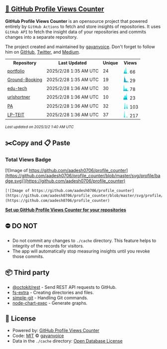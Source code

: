## [🚀 GitHub Profile Views Counter](https://github.com/gayanvoice/github-profile-views-counter)
**GitHub Profile Views Counter** is an opensource project that powered entirely by  `GitHub Actions` to fetch and store insights of repositories.
It uses `GitHub API` to fetch the insight data of your repositories and commits changes into a separate repository.

The project created and maintained by [gayanvoice](https://github.com/gayanvoice). Don't forget to follow him on [GitHub](https://github.com/gayanvoice), [Twitter](https://twitter.com/gayanvoice), and [Medium](https://gayanvoice.medium.com/).

<table>
	<tr>
		<th>
			Repository
		</th>
		<th>
			Last Updated
		</th>
		<th>
			Unique
		</th>
		<th>
			Views
		</th>
	</tr>
	<tr>
		<td>
			<a href="https://github.com/aadesh0706/profile_counter/tree/master/readme/709003659/year.md">
				portfolio
			</a>
		</td>
		<td>
			2025/2/28 1:35 AM UTC
		</td>
		<td>
			24
		</td>
		<td>
			<img alt="Response time graph" src="https://github.com/aadesh0706/profile_counter/raw/master/graph/709003659/small/year.png" height="20"> 66
		</td>
	</tr>
	<tr>
		<td>
			<a href="https://github.com/aadesh0706/profile_counter/tree/master/readme/791939581/year.md">
				Ground-Booking
			</a>
		</td>
		<td>
			2025/2/28 1:35 AM UTC
		</td>
		<td>
			19
		</td>
		<td>
			<img alt="Response time graph" src="https://github.com/aadesh0706/profile_counter/raw/master/graph/791939581/small/year.png" height="20"> 29
		</td>
	</tr>
	<tr>
		<td>
			<a href="https://github.com/aadesh0706/profile_counter/tree/master/readme/609208715/year.md">
				edu-tech
			</a>
		</td>
		<td>
			2025/2/28 1:36 AM UTC
		</td>
		<td>
			30
		</td>
		<td>
			<img alt="Response time graph" src="https://github.com/aadesh0706/profile_counter/raw/master/graph/609208715/small/year.png" height="20"> 78
		</td>
	</tr>
	<tr>
		<td>
			<a href="https://github.com/aadesh0706/profile_counter/tree/master/readme/650234975/year.md">
				urlshortner
			</a>
		</td>
		<td>
			2025/2/28 1:36 AM UTC
		</td>
		<td>
			10
		</td>
		<td>
			<img alt="Response time graph" src="https://github.com/aadesh0706/profile_counter/raw/master/graph/650234975/small/year.png" height="20"> 23
		</td>
	</tr>
	<tr>
		<td>
			<a href="https://github.com/aadesh0706/profile_counter/tree/master/readme/794573303/year.md">
				PA
			</a>
		</td>
		<td>
			2025/2/28 1:36 AM UTC
		</td>
		<td>
			32
		</td>
		<td>
			<img alt="Response time graph" src="https://github.com/aadesh0706/profile_counter/raw/master/graph/794573303/small/year.png" height="20"> 103
		</td>
	</tr>
	<tr>
		<td>
			<a href="https://github.com/aadesh0706/profile_counter/tree/master/readme/823035502/year.md">
				LP-TEIT
			</a>
		</td>
		<td>
			2025/2/28 1:36 AM UTC
		</td>
		<td>
			37
		</td>
		<td>
			<img alt="Response time graph" src="https://github.com/aadesh0706/profile_counter/raw/master/graph/823035502/small/year.png" height="20"> 217
		</td>
	</tr>
</table>

<small><i>Last updated on 2025/3/2 1:40 AM UTC</i></small>

## ✂️Copy and 📋 Paste
### Total Views Badge
[![Image of https://github.com/aadesh0706/profile_counter](https://github.com/aadesh0706/profile_counter/blob/master/svg/profile/badge.svg)](https://github.com/aadesh0706/profile_counter)

```readme
[![Image of https://github.com/aadesh0706/profile_counter](https://github.com/aadesh0706/profile_counter/blob/master/svg/profile/badge.svg)](https://github.com/aadesh0706/profile_counter)
```
[**Set up GitHub Profile Views Counter for your repositories**](https://github.com/gayanvoice/github-profile-views-counter)
## ⛔ DO NOT
- Do not commit any changes to `./cache` directory. This feature helps to integrity of the records for visitors.
- The app will automatically stop measuring insights until you revoke those commits.
## 📦 Third party

- [@octokit/rest](https://www.npmjs.com/package/@octokit/rest) - Send REST API requests to GitHub.
- [fs-extra](https://www.npmjs.com/package/fs-extra) - Creating directories and files.
- [simple-git](https://www.npmjs.com/package/simple-git) - Handling Git commands.
- [node-chart-exec](https://www.npmjs.com/package/node-chart-exec) - Generate graphs.
## 📄 License
- Powered by: [GitHub Profile Views Counter](https://github.com/gayanvoice/github-profile-views-counter)
- Code: [MIT](./LICENSE) © [gayanvoice](https://github.com/gayanvoice)
- Data in the `./cache` directory: [Open Database License](https://opendatacommons.org/licenses/odbl/1-0/)